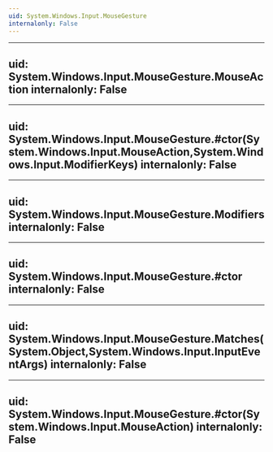 ```yaml
---
uid: System.Windows.Input.MouseGesture
internalonly: False
---
```


---
uid: System.Windows.Input.MouseGesture.MouseAction
internalonly: False
---

---
uid: System.Windows.Input.MouseGesture.#ctor(System.Windows.Input.MouseAction,System.Windows.Input.ModifierKeys)
internalonly: False
---

---
uid: System.Windows.Input.MouseGesture.Modifiers
internalonly: False
---

---
uid: System.Windows.Input.MouseGesture.#ctor
internalonly: False
---

---
uid: System.Windows.Input.MouseGesture.Matches(System.Object,System.Windows.Input.InputEventArgs)
internalonly: False
---

---
uid: System.Windows.Input.MouseGesture.#ctor(System.Windows.Input.MouseAction)
internalonly: False
---
